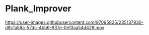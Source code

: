 # Plank_Improver






https://user-images.githubusercontent.com/97095835/235137930-d8c1a56a-57dc-4bb6-937e-0e13aa54d428.mov

